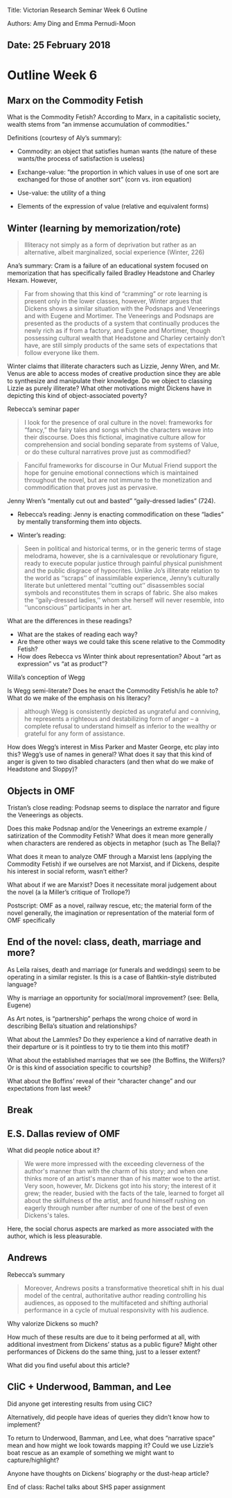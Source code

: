Title: Victorian Research Seminar Week 6 Outline

Authors: Amy Ding and Emma Pernudi-Moon

Date: 25 February 2018
---
# Outline Week 6

## Marx on the Commodity Fetish

What is the Commodity Fetish? According to Marx, in a capitalistic society, wealth stems from “an immense accumulation of commodities.”

Definitions (courtesy of Aly’s summary):

+  Commodity: an object that satisfies human wants (the nature of these wants/the process of satisfaction is useless)

+  Exchange-value: “the proportion in which values in use of one sort are exchanged for those of another sort” (corn vs. iron equation)

+  Use-value: the utility of a thing

+ Elements of the expression of value (relative and equivalent forms)

## Winter (learning by memorization/rote)
>Illiteracy not simply as a form of deprivation but rather as an alternative, albeit marginalized, social experience (Winter, 226)

Ana’s summary: Cram is a failure of an educational system focused on memorization that has specifically failed Bradley Headstone and Charley Hexam. However,

>Far from showing that this kind of “cramming” or rote learning is present only in the lower classes, however, Winter argues that Dickens shows a similar situation with the Podsnaps and Veneerings and with Eugene and Mortimer. The Veneerings and Podsnaps are presented as the products of a system that continually produces the newly rich as if from a factory, and Eugene and Mortimer, though possessing cultural wealth that Headstone and Charley certainly don’t have, are still simply products of the same sets of expectations that follow everyone like them.

Winter claims that illiterate characters such as Lizzie, Jenny Wren, and Mr. Venus are able to access modes of creative production since they are able to synthesize and manipulate their knowledge. Do we object to classing Lizzie as purely illiterate? What other motivations might Dickens have in depicting this kind of object-associated poverty?

Rebecca’s seminar paper

> I look for the presence of oral culture in the novel: frameworks for “fancy,” the fairy tales and songs which the characters weave into their discourse. Does this fictional, imaginative culture allow for comprehension and social bonding separate from systems of Value, or do these cultural narratives prove just as commodified?

> Fanciful frameworks for discourse in Our Mutual Friend support the hope for genuine emotional connections which is maintained throughout the novel, but are not immune to the monetization and commodification that proves just as pervasive.

Jenny Wren’s “mentally cut out and basted” “gaily-dressed ladies” (724).

+  Rebecca’s reading: Jenny is enacting commodification on these “ladies” by mentally transforming them into objects.

+  Winter’s reading:

> Seen in political and historical terms, or in the generic terms of stage melodrama, however, she is a carnivalesque or revolutionary figure, ready to execute popular justice through painful physical punishment and the public disgrace of hypocrites. Unlike Jo’s illiterate relation to the world as ‘‘scraps’’ of inassimilable experience, Jenny’s culturally literate but unlettered mental ‘‘cutting out’’ disassembles social symbols and reconstitutes them in scraps of fabric. She also makes the ‘‘gaily-dressed ladies,’’ whom she herself will never resemble, into ‘‘unconscious’’ participants in her art.

What are the differences in these readings?

+ What are the stakes of reading each way?
+ Are there other ways we could take this scene relative to the Commodity Fetish?
+ How does Rebecca vs Winter think about representation? About “art as expression” vs “at as product”?

Willa’s conception of Wegg

Is Wegg semi-literate? Does he enact the Commodity Fetish/is he able to?   What do we make of the emphasis on his literacy?

> although Wegg is consistently depicted as ungrateful and conniving, he represents a righteous and destabilizing form of anger – a complete refusal to understand himself as inferior to the wealthy or grateful for any form of assistance.

How does Wegg’s interest in Miss Parker and Master George, etc play into this? Wegg’s use of names in general? What does it say that this kind of anger is given to two disabled characters (and then what do we make of Headstone and Sloppy)?

## Objects in OMF

Tristan’s close reading: Podsnap seems to displace the narrator and figure the Veneerings as objects.

Does this make Podsnap and/or the Veneerings an extreme example / satirization of the Commodity Fetish? What does it mean more generally when characters are rendered as objects in metaphor (such as The Bella)?

What does it mean to analyze OMF through a Marxist lens (applying the Commodity Fetish) if we ourselves are not Marxist, and if Dickens, despite his interest in social reform, wasn’t either?

What about if we are Marxist? Does it necessitate moral judgement about the novel (a la Miller’s critique of Trollope?)

Postscript: OMF as a novel, railway rescue, etc; the material form of the novel generally, the imagination or representation of the material form of OMF specifically

## End of the novel: class, death, marriage and more?

As Leila raises, death and marriage (or funerals and weddings) seem to be operating in a similar register. Is this is a case of Bahtkin-style distributed language?

Why is marriage an opportunity for social/moral improvement? (see: Bella, Eugene)

As Art notes, is “partnership” perhaps the wrong choice of word in describing Bella’s situation and relationships?

What about the Lammles? Do they experience a kind of narrative death in their departure or is it pointless to try to tie them into this motif?

What about the established marriages that we see (the Boffins, the Wilfers)? Or is this kind of association specific to courtship?

What about the Boffins’ reveal of their “character change” and our expectations from last week?

## Break

## E.S. Dallas review of OMF

What did people notice about it?

>We were more impressed with the exceeding cleverness of the author's manner than with the charm of his story; and when one thinks more of an artist's manner than of his matter woe to the artist. Very soon, however, Mr. Dickens got into his story; the interest of it grew; the reader, busied with the facts of the tale, learned to forget all about the skilfulness of the artist, and found himself rushing on eagerly through number after number of one of the best of even Dickens's tales.

Here, the social chorus aspects are marked as more associated with the author, which is less pleasurable.

## Andrews

Rebecca’s summary

> Moreover, Andrews posits a transformative theoretical shift in his dual model of the central, authoritative author reading controlling his audiences, as opposed to the multifaceted and shifting authorial performance in a cycle of mutual responsivity with his audience.

Why valorize Dickens so much?

How much of these results are due to it being performed at all, with additional investment from Dickens’ status as a public figure? Might other performances of Dickens do the same thing, just to a lesser extent?  

What did you find useful about this article?

## CliC + Underwood, Bamman, and Lee

Did anyone get interesting results from using CliC?

Alternatively, did people have ideas of queries they didn’t know how to implement?

To return to Underwood, Bamman, and Lee, what does “narrative space” mean and how might we look towards mapping it? Could we use Lizzie’s boat rescue as an example of something we might want to capture/highlight?

Anyone have thoughts on Dickens’ biography or the dust-heap article?

End of class: Rachel talks about SHS paper assignment
